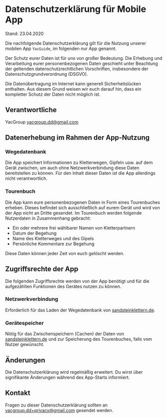 # Datenschutzerklärung für Mobile App

Stand: 23.04.2020

Die nachfolgende Datenschutzerklärung gilt für die Nutzung unserer
mobilen App `YacGuide`, im folgenden nur App genannt.

Der Schutz eurer Daten ist für uns von großer Bedeutung. Die Erhebung
und Verarbeitung eurer personenbezogenen Daten geschieht unter
Beachtung der geltenden datenschutzrechtlichen Vorschriften,
insbesondere der Datenschutzgrundverordnung (DSGVO).

Die Datenübertragung im Internet kann generell Sicherheitslücken
enthalten. Aus diesem Grund weisen wir euch darauf hin, dass ein
kompletter Schutz der Daten nicht möglich ist.


## Verantwortliche

YacGroup [yacgroup.dd@gmail.com]


## Datenerhebung im Rahmen der App-Nutzung

### Wegedatenbank

Die App speichert Informationen zu Kletterwegen, Gipfeln usw. auf dem
Gerät zwischen, um auch ohne Netzwerkverbindung diese Daten
bereitstellen zu können. Für den Inhalt dieser Daten ist die App
allerdings nicht verantwortlich.


### Tourenbuch

Die App kann eure personenbezogenen Daten in Form eines Tourenbuches
erheben. Dieses befindet sich ausschließlich auf eurem Gerät und wird
von der App nicht an Dritte gesendet. Im Tourenbuch werden folgende
Nutzerdaten in Zusammenhang gebracht:

* Ein oder mehrere frei wählbarer Namen von Kletterpartnern
* Datum der Begehung
* Name des Kletterweges und des Gipels
* Persönliche Kommentare zur Begehung

Diese Daten können jeder Zeit von euch gelöscht werden.


## Zugriffsrechte der App

Die folgenden Zugriffsrechte werden von der App benötigt und für die
aufgezählten Funktionen des Gerätes nutzen zu können.


### Netzwerkverbindung

Erforderlich für das Laden der Wegedatenbank von
[sandsteinklettern.de].


### Gerätespeicher

Nötig für das Zwischenspeichern (Cachen) der Daten von
[sandsteinklettern.de] und zur Speicherung des Tourenbuches, falls vom
Nutzer gewünscht.


## Änderungen

Die Datenschutzerklärung wird regelmäßig erweitert. Du wirst über
signifikante Änderungen während des App-Starts informiert.


## Kontakt

Fragen zu dieser Datenschutzerklärung sollten an
[yacgroup.dd+privacy@gmail.com] gesendet werden.


[sandsteinklettern.de]: http://www.sandsteinklettern.de
[yacgroup.dd+privacy@gmail.com]: mailto:yacgroup.dd+privacy@gmail.com
[yacgroup.dd@gmail.com]: mailto:yacgroup.dd@gmail.com
